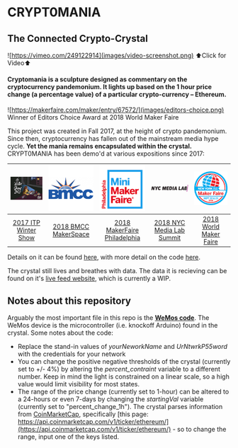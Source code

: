 # CRYPT0MANIA
## The Connected Crypto-Crystal
![https://vimeo.com/249122914](images/video-screenshot.png)
⬆️Click for Video⬆️

#### Cryptomania is a sculpture designed as commentary on the cryptocurrency pandemonium. It lights up based on the 1 hour price change (a percentage value) of a particular crypto-currency – Ethereum.

![https://makerfaire.com/maker/entry/67572/](images/editors-choice.png) Winner of Editors Choice Award at 2018 World Maker Faire 

This project was created in Fall 2017, at the height of crypto pandemonium. Since then, cryptocurrency has fallen out of the mainstream media hype cycle. **Yet the mania remains encapsulated within the crystal.** CRYPT0MANIA has been demo'd at various expositions since 2017:

| ![](images/ITPWinterShow2017.JPG)| ![](images/BMCC.JPG)| ![](images/MiniMakerFaire.JPG) | ![](images/NYCML2018.png) |![](images/2018NYCmaker.png) |
| :---: |:---:| :---:| :---:| :---:|
| [2017 ITP Winter Show](https://itp.nyu.edu/shows/winter2017/crypt0mania/) | [2018 BMCC MakerSpace](http://www.bmcc.cuny.edu/calendar/events.jsp?id=34447) | [2018 MakerFaire Philadelphia](https://philly.makerfaire.com/maker/entry/83/) | [2018 NYC Media Lab Summit](https://www.summit.nycmedialab.org/demo-expo/#CREATIVE) | [2018 World Maker Faire](https://makerfaire.com/maker/entry/67572/) |

Details on it can be found [here](http://www.blog.calebfergie.com/2017/12/29/api-to-led-8/), with more detail on the code [here](http://www.blog.calebfergie.com/2017/12/21/api-to-led-6/).

The crystal still lives and breathes with data. The data it is recieving can be found on it's [live feed website](http://sandbox.calebfergie.com:8080/), which is currently a WIP.

## Notes about this repository

Arguably the most important file in this repo is the **[WeMos code](https://github.com/calebfergie/CRYPT0MANIA/blob/master/weMos_code.ino)**. The WeMos device is the microcontroller (i.e. knockoff Arduino) found in the crystal. Some notes about the code:
- Replace the stand-in values of *yourNeworkName* and *UrNtwrkP55word* with the credentials for your network
- You can change the positive negative thresholds of the  crystal (currently set to +/- 4%) by altering the *percent_contraint* variable to a different number. Keep in mind the light is constrained on a linear scale, so a high value would limit visibility for most states.
- The range of the price change (currently set to 1-hour) can be altered to a 24-hours or even 7-days by changing the *startingVal* variable (currently set to "percent_change_1h"). The crystal parses information from [CoinMarketCap](https://coinmarketcap.com/api/), specifically [this page: https://api.coinmarketcap.com/v1/ticker/ethereum/](https://api.coinmarketcap.com/v1/ticker/ethereum/) - so to change the range, input one of the keys listed.
